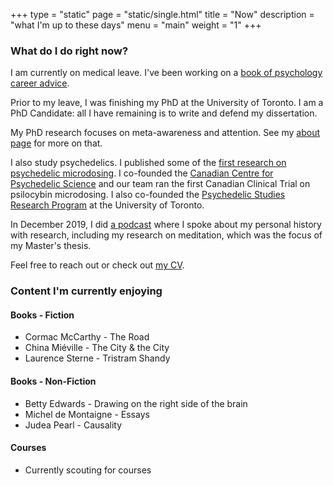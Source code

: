 +++
type = "static"
page = "static/single.html"
title = "Now"
description = "what I'm up to these days"
menu = "main"
weight = "1"
+++


### What do I do right now?

I am currently on medical leave. I've been working on a [book of psychology career advice](https://my-digital-garden-thomasandersonscience.vercel.app/). 

Prior to my leave, I was finishing my PhD at the University of Toronto. I am a PhD Candidate: all I have remaining is to write and defend my dissertation.   

My PhD research focuses on meta-awareness and attention. See my [about page](../about) for more on that.  

I also study psychedelics. I published some of the [first research on psychedelic microdosing](https://doi.org/10.1186/s12954-019-0308-4). I co-founded the [Canadian Centre for Psychedelic Science](https://psychedelicscience.ca) and our team ran the first Canadian Clinical Trial on psilocybin microdosing. I also co-founded the [Psychedelic Studies Research Program](https://www.utm.utoronto.ca/psychedelics/) at the University of Toronto.   

In December 2019, I did [a podcast](https://anchor.fm/tick-talk/episodes/Thomas-Anderson-Meditation--Science-and-Psychedelics-ea20jm) where I spoke about my personal history with research, including my research on meditation, which was the focus of my Master's thesis.  

Feel free to reach out or check out [my CV](https://1drv.ms/b/c/d12b959c76deddf6/Qfbd3naclSsggNEwfQAAAAAAl2PoEojby9Yz-g).  

<!--### Where am I headed tomorrow? -->


### Content I'm currently enjoying  

#### Books - Fiction  

* Cormac McCarthy - The Road
* China Miéville - The City & the City
* Laurence Sterne - Tristram Shandy  

#### Books - Non-Fiction  

* Betty Edwards - Drawing on the right side of the brain  
* Michel de Montaigne - Essays  
* Judea Pearl - Causality  

#### Courses  

* Currently scouting for courses  
